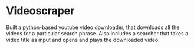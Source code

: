 # Videoscraper
Built a python-based youtube video downloader, that downloads all the videos for a particular search phrase.
Also includes a searcher that takes a video title as input and opens and plays the downloaded video.
